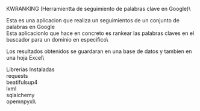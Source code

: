 KWRANKING
(Herramientta de seguimiento de palabras clave en Google)\

Esta es una aplicacion  que realiza un seguimientos de  un conjunto de 
palabras en Google\
Esta aplicacionlo que hace en concreto es rankear las palabras claves 
en el buscador para un dominio en especifico\

Los resultados obtenidos se guardaran en una base de datos y tambien 
en una hoja Excel\

Librerias Instaladas\
requests\
beatifulsup4\
lxml\
sqlalchemy\
opemnpyxl\
